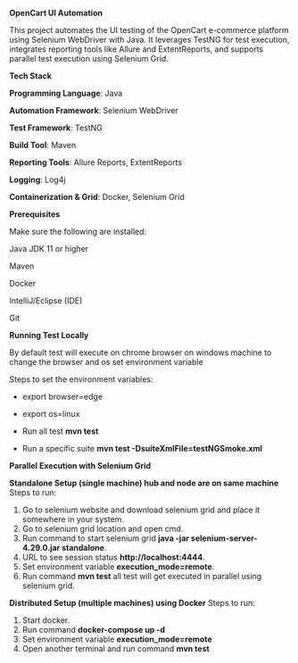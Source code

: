 **OpenCart UI Automation**

This project automates the UI testing of the OpenCart e-commerce platform using Selenium WebDriver with Java. It leverages TestNG for test execution, integrates reporting tools like Allure and ExtentReports, and supports parallel test execution using Selenium Grid.

**Tech Stack**

**Programming Language**: Java

**Automation Framework**: Selenium WebDriver

**Test Framework**: TestNG

**Build Tool**: Maven

**Reporting Tools**: Allure Reports, ExtentReports

**Logging**: Log4j

**Containerization & Grid**: Docker, Selenium Grid

**Prerequisites**

Make sure the following are installed:

Java JDK 11 or higher

Maven

Docker

IntelliJ/Eclipse (IDE)

Git


**Running Test Locally**

By default test will execute on chrome browser on windows machine to change the browser and os set environment variable

Steps to set the environment variables:
* export browser=edge
* export os=linux

* Run all test  **mvn test**
* Run a specific suite **mvn test -DsuiteXmlFile=testNGSmoke.xml**

**Parallel Execution with Selenium Grid**

**Standalone Setup (single machine) hub and node are on same machine**
Steps to run:
1. Go to selenium website and download selenium grid and place it somewhere in your system.
2. Go to selenium grid location and open cmd.
3. Run command to start selenium grid **java -jar selenium-server-4.29.0.jar standalone**.
4. URL to see session status **http://localhost:4444**.
5. Set environment variable **execution_mode=remote**.
6. Run command **mvn test** all test will get executed in parallel using selenium grid.

**Distributed Setup (multiple machines) using Docker**
Steps to run:
1. Start docker.
2. Run command **docker-compose up -d**
3. Set environment variable **execution_mode=remote**
3. Open another terminal and run command **mvn test**



